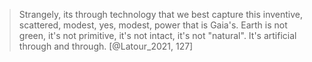 
> Strangely, its through technology that we best capture this inventive, scattered, modest, yes, modest, power that is Gaia's. Earth is not green, it's not primitive, it's not intact, it's not "natural".  It's artificial through and through. [@Latour_2021, 127] 
